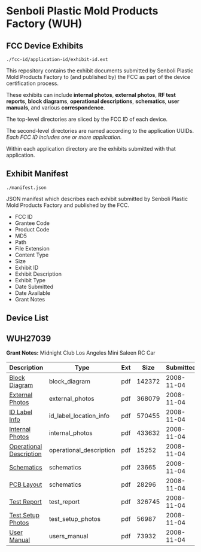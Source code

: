 # Senboli Plastic Mold Products Factory (WUH)
## FCC Device Exhibits

```
./fcc-id/application-id/exhibit-id.ext
```

This repository contains the exhibit documents submitted by Senboli Plastic Mold Products Factory to (and published by) the FCC as part of the device certification process.

These exhibits can include **internal photos**, **external photos**, **RF test reports**, **block diagrams**, **operational descriptions**, **schematics**, **user manuals**, and various **correspondence**.

The top-level directories are sliced by the FCC ID of each device.

The second-level directories are named according to the application UUIDs. *Each FCC ID includes one or more application.*

Within each application directory are the exhibits submitted with that application. 

## Exhibit Manifest

```
./manifest.json
```

JSON manifest which describes each exhibit submitted by Senboli Plastic Mold Products Factory and published by the FCC.

- FCC ID
- Grantee Code
- Product Code
- MD5
- Path
- File Extension
- Content Type
- Size
- Exhibit ID
- Exhibit Description
- Exhibit Type
- Date Submitted
- Date Available
- Grant Notes

## Device List
## WUH27039
**Grant Notes:** Midnight Club Los Angeles Mini Saleen RC Car

| Description | Type | Ext | Size | Submitted | Available |
| ----------- | ---- | --- | ---- | --------- | --------- |
| [Block Diagram](WUH27039/4d8bcdf8fe5c4c9a9774927c097ab243/1025485.pdf) | block_diagram | pdf | 142372 | 2008-11-04 | 2008-11-04 |
| [External Photos](WUH27039/4d8bcdf8fe5c4c9a9774927c097ab243/1025480.pdf) | external_photos | pdf | 368079 | 2008-11-04 | 2008-11-04 |
| [ID Label Info](WUH27039/4d8bcdf8fe5c4c9a9774927c097ab243/1025482.pdf) | id_label_location_info | pdf | 570455 | 2008-11-04 | 2008-11-04 |
| [Internal Photos](WUH27039/4d8bcdf8fe5c4c9a9774927c097ab243/1025481.pdf) | internal_photos | pdf | 433632 | 2008-11-04 | 2008-11-04 |
| [Operational Description](WUH27039/4d8bcdf8fe5c4c9a9774927c097ab243/1025483.pdf) | operational_description | pdf | 15252 | 2008-11-04 | 2008-11-04 |
| [Schematics](WUH27039/4d8bcdf8fe5c4c9a9774927c097ab243/1025486.pdf) | schematics | pdf | 23665 | 2008-11-04 | 2008-11-04 |
| [PCB Layout](WUH27039/4d8bcdf8fe5c4c9a9774927c097ab243/1025487.pdf) | schematics | pdf | 28296 | 2008-11-04 | 2008-11-04 |
| [Test Report](WUH27039/4d8bcdf8fe5c4c9a9774927c097ab243/1025479.pdf) | test_report | pdf | 326745 | 2008-11-04 | 2008-11-04 |
| [Test Setup Photos](WUH27039/4d8bcdf8fe5c4c9a9774927c097ab243/1025484.pdf) | test_setup_photos | pdf | 56987 | 2008-11-04 | 2008-11-04 |
| [User Manual](WUH27039/4d8bcdf8fe5c4c9a9774927c097ab243/1025488.pdf) | users_manual | pdf | 73932 | 2008-11-04 | 2008-11-04 |
